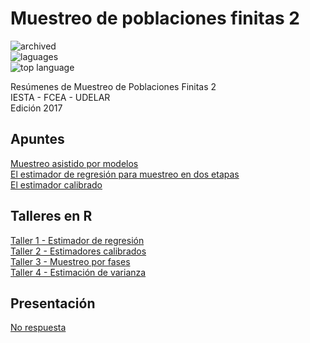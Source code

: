 # Muestreo de poblaciones finitas 2

![archived](https://img.shields.io/badge/lifecycle-archived-red.svg)  
![laguages](https://img.shields.io/github/languages/count/daczarne/udelar_muestreo_2)  
![top language](https://img.shields.io/github/languages/top/daczarne/udelar_muestreo_2)  

Resúmenes de Muestreo de Poblaciones Finitas 2  
IESTA - FCEA - UDELAR  
Edición 2017  

## Apuntes

[Muestreo asistido por modelos](https://github.com/daczarne/muestreo2/blob/master/Resumenes/14_asistido/14_asistido.pdf)  
[El estimador de regresión para muestreo en dos etapas](https://github.com/daczarne/muestreo2/blob/master/Resumenes/15_reg_dos_etapas/15_reg_dos_etapas.pdf)  
[El estimador calibrado](https://github.com/daczarne/muestreo2/blob/master/Resumenes/16_calibrado/16_calibrado.pdf)  

## Talleres en R

[Taller 1 - Estimador de regresión](https://github.com/daczarne/muestreo2/blob/master/Talleres/Taller%201/survey.R)  
[Taller 2 - Estimadores calibrados](https://github.com/daczarne/muestreo2/blob/master/Talleres/Taller%202/Taller%202.R)  
[Taller 3 - Muestreo por fases](https://github.com/daczarne/muestreo2/blob/master/Talleres/Taller%203/Taller%207-11-2017.R)  
[Taller 4 - Estimación de varianza](https://github.com/daczarne/muestreo2/blob/master/Talleres/Taller%204/Var%202017.R)  

## Presentación

[No respuesta](https://github.com/daczarne/muestreo2/blob/master/Presentaci%C3%B3n%20no%20respuesta/No%20respuesta.pdf)  
